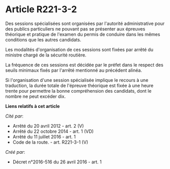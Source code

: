 # Article R221-3-2

Des sessions spécialisées sont organisées par l'autorité administrative pour des publics particuliers ne pouvant pas se
présenter aux épreuves théorique et pratique de l'examen du permis de conduire dans les mêmes conditions que les autres
candidats.

Les modalités d'organisation de ces sessions sont fixées par arrêté du ministre chargé de la sécurité routière.

La fréquence de ces sessions est décidée par le préfet dans le respect des seuils minimaux fixés par l'arrêté mentionné au
précédent alinéa.

Si l'organisation d'une session spécialisée implique le recours à une traduction, la durée totale de l'épreuve théorique est
fixée à une heure trente pour permettre la bonne compréhension des candidats, dont le nombre ne peut excéder dix.

**Liens relatifs à cet article**

_Cité par_:

  - Arrêté du 20 avril 2012 - art. 2 (V)
  - Arrêté du 22 octobre 2014 - art. 1 (VD)
  - Arrêté du 11 juillet 2016 - art. 1
  - Code de la route. - art. R221-3-1 (V)

_Créé par_:

  - Décret n°2016-516 du 26 avril 2016 - art. 1
